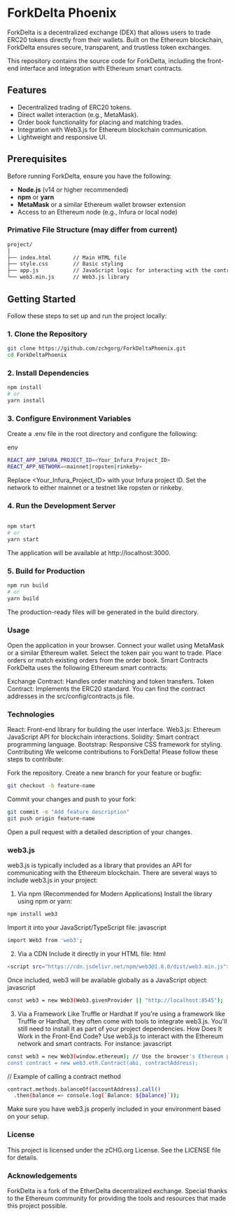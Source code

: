# ForkDelta Phoenix

ForkDelta is a decentralized exchange (DEX) that allows users to trade ERC20 tokens directly from their wallets. Built on the Ethereum blockchain, ForkDelta ensures secure, transparent, and trustless token exchanges.

This repository contains the source code for ForkDelta, including the front-end interface and integration with Ethereum smart contracts.

## Features

- Decentralized trading of ERC20 tokens.
- Direct wallet interaction (e.g., MetaMask).
- Order book functionality for placing and matching trades.
- Integration with Web3.js for Ethereum blockchain communication.
- Lightweight and responsive UI.

## Prerequisites

Before running ForkDelta, ensure you have the following:

- **Node.js** (v14 or higher recommended)
- **npm** or **yarn**
- **MetaMask** or a similar Ethereum wallet browser extension
- Access to an Ethereum node (e.g., Infura or local node)

### Primative File Structure (may differ from current)

```bash
project/
│
├── index.html       // Main HTML file
├── style.css        // Basic styling
├── app.js           // JavaScript logic for interacting with the contract
└── web3.min.js      // Web3.js library
```

## Getting Started

Follow these steps to set up and run the project locally:

### 1. Clone the Repository

```bash
git clone https://github.com/zchgorg/ForkDeltaPhoenix.git
cd ForkDeltaPhoenix
```
### 2. Install Dependencies
```bash
npm install
# or
yarn install
```

### 3. Configure Environment Variables
Create a .env file in the root directory and configure the following:

env
```bash
REACT_APP_INFURA_PROJECT_ID=<Your_Infura_Project_ID>
REACT_APP_NETWORK=<mainnet|ropsten|rinkeby>
```
Replace <Your_Infura_Project_ID> with your Infura project ID.
Set the network to either mainnet or a testnet like ropsten or rinkeby.

### 4. Run the Development Server
```bash

npm start
# or
yarn start
```
The application will be available at http://localhost:3000.

### 5. Build for Production
```bash
npm run build
# or
yarn build
```
The production-ready files will be generated in the build directory.

### Usage
Open the application in your browser.
Connect your wallet using MetaMask or a similar Ethereum wallet.
Select the token pair you want to trade.
Place orders or match existing orders from the order book.
Smart Contracts
ForkDelta uses the following Ethereum smart contracts:

Exchange Contract: Handles order matching and token transfers.
Token Contract: Implements the ERC20 standard.
You can find the contract addresses in the src/config/contracts.js file.

### Technologies
React: Front-end library for building the user interface.
Web3.js: Ethereum JavaScript API for blockchain interactions.
Solidity: Smart contract programming language.
Bootstrap: Responsive CSS framework for styling.
Contributing
We welcome contributions to ForkDelta! Please follow these steps to contribute:

Fork the repository.
Create a new branch for your feature or bugfix:
```bash
git checkout -b feature-name
```
Commit your changes and push to your fork:
```bash
git commit -m "Add feature description"
git push origin feature-name
```
Open a pull request with a detailed description of your changes.

###  web3.js

web3.js is typically included as a library that provides an API for communicating with the Ethereum blockchain. There are several ways to include web3.js in your project:

1. Via npm (Recommended for Modern Applications)
Install the library using npm or yarn:
```bash
npm install web3
```
Import it into your JavaScript/TypeScript file:
javascript
```bash
import Web3 from 'web3';
```
2. Via a CDN
Include it directly in your HTML file:
html
```bash 
<script src="https://cdn.jsdelivr.net/npm/web3@1.8.0/dist/web3.min.js"></script>
```
Once included, web3 will be available globally as a JavaScript object:
javascript
```bash
const web3 = new Web3(Web3.givenProvider || "http://localhost:8545");
```
3. Via a Framework Like Truffle or Hardhat
If you're using a framework like Truffle or Hardhat, they often come with tools to integrate web3.js. You'll still need to install it as part of your project dependencies.
How Does It Work in the Front-End Code?
Use web3.js to interact with the Ethereum network and smart contracts. For instance:
javascript
```bash
const web3 = new Web3(window.ethereum); // Use the browser's Ethereum provider
const contract = new web3.eth.Contract(abi, contractAddress);
```

// Example of calling a contract method
```bash
contract.methods.balanceOf(accountAddress).call()
  .then(balance => console.log(`Balance: ${balance}`));
```
Make sure you have web3.js properly included in your environment based on your setup. 

### License
This project is licensed under the zCHG.org License. See the LICENSE file for details.

### Acknowledgements
ForkDelta is a fork of the EtherDelta decentralized exchange. Special thanks to the Ethereum community for providing the tools and resources that made this project possible.
